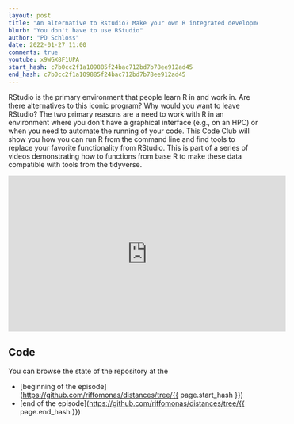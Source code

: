 ```yaml
---
layout: post
title: "An alternative to Rstudio? Make your own R integrated development environment (CC182)"
blurb: "You don't have to use RStudio"
author: "PD Schloss"
date: 2022-01-27 11:00
comments: true
youtube: x9WGX8F1UPA
start_hash: c7b0cc2f1a109885f24bac712bd7b78ee912ad45
end_hash: c7b0cc2f1a109885f24bac712bd7b78ee912ad45
---
```


RStudio is the primary environment that people learn R in and work in. Are there alternatives to this iconic program? Why would you want to leave RStudio? The two primary reasons are a need to work with R in an environment where you don't have a graphical interface (e.g., on an HPC) or when you need to automate the running of your code. This Code Club will show you how you can run R from the command line and find tools to replace your favorite functionality from RStudio. This is part of a series of videos demonstrating how to functions from base R to make these data compatible with tools from the tidyverse.


<iframe style="margin: 0 auto;display:block;" width="560" height="315" src="https://www.youtube.com/embed/{{ page.youtube }}" frameborder="0" allow="accelerometer; autoplay; encrypted-media; gyroscope; picture-in-picture" allowfullscreen></iframe>


## Code

You can browse the state of the repository at the
* [beginning of the episode](https://github.com/riffomonas/distances/tree/{{ page.start_hash }})
* [end of the episode](https://github.com/riffomonas/distances/tree/{{ page.end_hash }})
